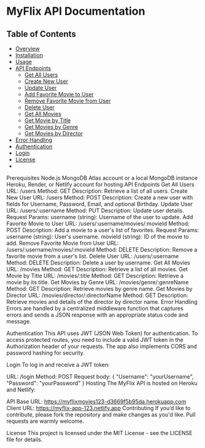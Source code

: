 # MyFlix API Documentation

## Table of Contents

- [Overview](#overview)
- [Installation](#installation)
- [Usage](#usage)
- [API Endpoints](#api-endpoints)
  - [Get All Users](#get-all-users)
  - [Create New User](#create-new-user)
  - [Update User](#update-user)
  - [Add Favorite Movie to User](#add-favorite-movie-to-user)
  - [Remove Favorite Movie from User](#remove-favorite-movie-from-user)
  - [Delete User](#delete-user)
  - [Get All Movies](#get-all-movies)
  - [Get Movie by Title](#get-movie-by-title)
  - [Get Movies by Genre](#get-movies-by-genre)
  - [Get Movies by Director](#get-movies-by-director)
- [Error Handling](#error-handling)
- [Authentication](#authentication)
- [Login](#login)
- [License](#license)
- 
Prerequisites
Node.js
MongoDB Atlas account or a local MongoDB instance
Heroku, Render, or Netlify account for hosting
API Endpoints
Get All Users
URL: /users
Method: GET
Description: Retrieve a list of all users.
Create New User
URL: /users
Method: POST
Description: Create a new user with fields for Username, Password, Email, and optional Birthday.
Update User
URL: /users/:username
Method: PUT
Description: Update user details.
Request Params:
username (string): Username of the user to update.
Add Favorite Movie to User
URL: /users/:username/movies/:movieId
Method: POST
Description: Add a movie to a user's list of favorites.
Request Params:
username (string): User's username.
movieId (string): ID of the movie to add.
Remove Favorite Movie from User
URL: /users/:username/movies/:movieId
Method: DELETE
Description: Remove a favorite movie from a user's list.
Delete User
URL: /users/:username
Method: DELETE
Description: Delete a user by username.
Get All Movies
URL: /movies
Method: GET
Description: Retrieve a list of all movies.
Get Movie by Title
URL: /movies/:title
Method: GET
Description: Retrieve a movie by its title.
Get Movies by Genre
URL: /movies/genre/:genreName
Method: GET
Description: Retrieve movies by genre name.
Get Movies by Director
URL: /movies/director/:directorName
Method: GET
Description: Retrieve movies and details of the director by director name.
Error Handling
Errors are handled by a centralized middleware function that captures errors and sends a JSON response with an appropriate status code and message.

Authentication
This API uses JWT (JSON Web Token) for authentication. To access protected routes, you need to include a valid JWT token in the Authorization header of your requests. The app also implements CORS and password hashing for security.

Login
To log in and receive a JWT token:

URL: /login
Method: POST
Request body: { "Username": "yourUsername", "Password": "yourPassword" }
Hosting
The MyFlix API is hosted on Heroku and Netlify:

API Base URL: https://myflixmovies123-d3669f5b95da.herokuapp.com
Client URL: https://myflix-app-123.netlify.app
Contributing
If you’d like to contribute, please fork the repository and make changes as you'd like. Pull requests are warmly welcome.

License
This project is licensed under the MIT License - see the LICENSE file for details.
